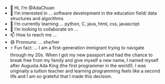 - 👋 Hi, I’m @AdaChuan
- 👀 I’m interested in ... software development in the education field/ data structures and algorithms
- 🌱 I’m currently learning ... python, C, java, html, css, javascript
- 💞️ I’m looking to collaborate on ... 
- 📫 How to reach me ...
- 😄 Pronouns: ... she/her
- ⚡ Fun fact: ... I am a first-generation immigrant trying to navigate through my 20s. When I got my new passport and had the chance to break free from my family and give myself a new name, I named myself after Augusta Ada King (the first programmer in the world!). I was originally a tuition teacher and learning programming feels like a second life and I am so grateful that I made this decision.

<!---
AdaChuan/AdaChuan is a ✨ special ✨ repository because its `README.md` (this file) appears on your GitHub profile.
You can click the Preview link to take a look at your changes.
--->
